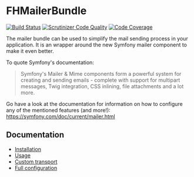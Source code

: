 FHMailerBundle
============
[![Build Status](https://travis-ci.org/freshheads/FHMailerBundle.png?branch=develop)](https://travis-ci.org/freshheads/FHMailerBundle)
[![Scrutinizer Code Quality](https://scrutinizer-ci.com/g/freshheads/FHMailerBundle/badges/quality-score.png?b=develop)](https://scrutinizer-ci.com/g/freshheads/FHMailerBundle/?branch=develop)
[![Code Coverage](https://scrutinizer-ci.com/g/freshheads/FHMailerBundle/badges/coverage.png?b=develop)](https://scrutinizer-ci.com/g/freshheads/FHMailerBundle/?branch=develop)

The mailer bundle can be used to simplify the mail sending process in your application. It is an wrapper around the new Symfony mailer component to make it even better.

To quote Symfony's documentation:
> Symfony's Mailer & Mime components form a powerful system for creating and sending emails - complete with support for multipart messages, Twig integration, CSS inlining, file attachments and a lot more.

Go have a look at the documentation for information on how to configure any of the mentioned features (and more!): https://symfony.com/doc/current/mailer.html

Documentation
-------------
- [Installation](support/docs/installation.md)
- [Usage](support/docs/usage.md)
- [Custom transport](support/docs/transport.md)
- [Full configuration](support/docs/configuration.md)
